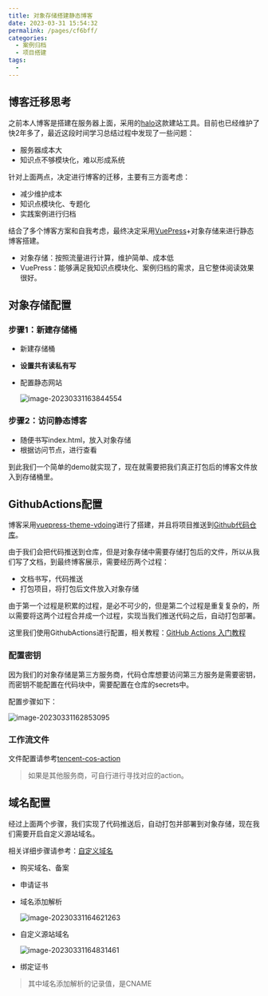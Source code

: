 ```yaml
---
title: 对象存储搭建静态博客
date: 2023-03-31 15:54:32
permalink: /pages/cf6bff/
categories:
  - 案例归档
  - 项目搭建
tags:
  - 
---
```

## 博客迁移思考

之前本人博客是搭建在服务器上面，采用的[halo](https://halo.run/themes)这款建站工具。目前也已经维护了快2年多了，最近这段时间学习总结过程中发现了一些问题：

- 服务器成本大
- 知识点不够模块化，难以形成系统

针对上面两点，决定进行博客的迁移，主要有三方面考虑：

- 减少维护成本
- 知识点模块化、专题化
- 实践案例进行归档

结合了多个博客方案和自我考虑，最终决定采用[VuePress](https://vuepress.vuejs.org/)+对象存储来进行静态博客搭建。

- 对象存储：按照流量进行计算，维护简单、成本低
- VuePress：能够满足我知识点模块化、案例归档的需求，且它整体阅读效果很好。

## 对象存储配置

### 步骤1：新建存储桶

- 新建存储桶

- **设置共有读私有写**

- 配置静态网站

  ![image-20230331163844554](https://blog-1300853183.cos.ap-chengdu.myqcloud.com/img/image-20230331163844554.png)



### 步骤2：访问静态博客

- 随便书写index.html，放入对象存储
- 根据访问节点，进行查看

到此我们一个简单的demo就实现了，现在就需要把我们真正打包后的博客文件放入到存储桶里。

## GithubActions配置

博客采用[vuepress-theme-vdoing](https://doc.xugaoyi.com/)进行了搭建，并且将项目推送到[Github代码仓库](https://github.com/xiangxu999/wxx-blog)。

由于我们会把代码推送到仓库，但是对象存储中需要存储打包后的文件，所以从我们写了文档，到最终博客展示，需要经历两个过程：

- 文档书写，代码推送
- 打包项目，将打包后文件放入对象存储

由于第一个过程是积累的过程，是必不可少的，但是第二个过程是重复复杂的，所以需要将这两个过程合并成一个过程，实现当我们推送代码之后，自动打包部署。

这里我们使用GithubActions进行配置，相关教程：[GitHub Actions 入门教程](https://www.ruanyifeng.com/blog/2019/09/getting-started-with-github-actions.html)

### 配置密钥

因为我们的对象存储是第三方服务商，代码仓库想要访问第三方服务是需要密钥，而密钥不能配置在代码块中，需要配置在仓库的secrets中。

配置步骤如下：

![image-20230331162853095](https://blog-1300853183.cos.ap-chengdu.myqcloud.com/img/image-20230331162853095.png)

### 工作流文件

文件配置请参考[tencent-cos-action](https://github.com/zkqiang/tencent-cos-action)

> 如果是其他服务商，可自行进行寻找对应的action。

## 域名配置

经过上面两个步骤，我们实现了代码推送后，自动打包并部署到对象存储，现在我们需要开启自定义源站域名。

相关详细步骤请参考：[自定义域名](https://cloud.tencent.com/document/product/436/36638)

- 购买域名、备案

- 申请证书

- 域名添加解析

  ![image-20230331164621263](https://blog-1300853183.cos.ap-chengdu.myqcloud.com/img/image-20230331164621263.png)

- 自定义源站域名

  ![image-20230331164831461](https://blog-1300853183.cos.ap-chengdu.myqcloud.com/img/image-20230331164831461.png)

- 绑定证书

>  其中域名添加解析的记录值，是CNAME